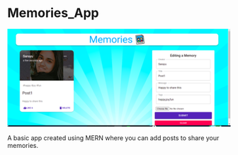 # Memories_App
![sample screenshot](https://github.com/sarayu-suresh/Memories_App/blob/main/ss.png?raw=true)

A basic app created using MERN where you can add posts to share your memories. 
